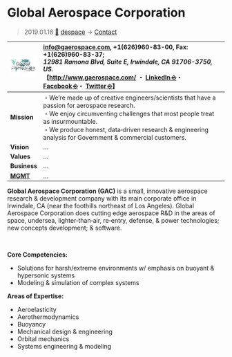 # Global Aerospace Corporation
> 2019.01.18 [🚀](../../index/index.md) [despace](../index.md) → [Contact](../contact.md)

|[![](../f/con/g/gac_logo1_thumb.jpg)](../f/con/g/gac_logo1.png)|<info@gaerospace.com>, +1(626)960-83-00, Fax: +1(626)960-83-37;<br> *12981 Ramona Blvd, Suite E, Irwindale, CA 91706-3750, US.*<br> 【<http://www.gaerospace.com/> ・ [LinkedIn ⎆](https://www.linkedin.com/company/global-aerospace-corp/)・ [Facebook ⎆](https://www.facebook.com/pages/Global-Aerospace-Corporation/1649147128674779)・ [Twitter ⎆](https://twitter.com/gaerospacecorp)】|
|:--|:--|
|**Mission**|・We’re made up of creative engineers/scientists that have a passion for aerospace research.<br> ・We enjoy circumventing challenges that most people treat as insurmountable.<br> ・We produce honest, data‑driven research & engineering analysis for Government & commercial customers.|
|**Vision**|…|
|**Values**|…|
|**Business**|…|
|**[MGMT](../mgmt.md)**|…|

**Global Aerospace Corporation (GAC)** is a small, innovative aerospace research & development company with its main corporate office in Irwindale, CA (near the foothills northeast of Los Angeles). Global Aerospace Corporation does cutting edge aerospace R&D in the areas of space, undersea, lighter‑than‑air, re‑entry, defense, & power technologies; new concepts development; & software.


<p style="page-break-after:always"> </p>

**Core Competencies:**

   - Solutions for harsh/extreme environments w/ emphasis on buoyant & hypersonic systems
   - Modeling & simulation of complex systems

**Areas of Expertise:**

   - Aeroelasticity
   - Aerothermodynamics
   - Buoyancy
   - Mechanical design & engineering
   - Orbital mechanics
   - Systems engineering & modeling
